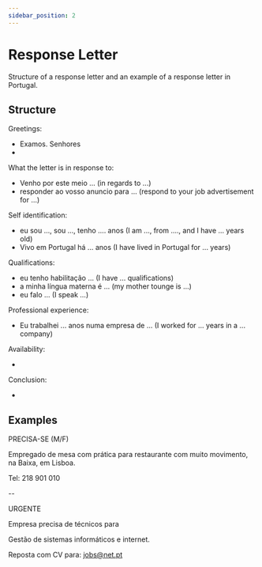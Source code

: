 ```yaml
---
sidebar_position: 2
---
```


# Response Letter

Structure of a response letter and an example of a response letter in Portugal.

## Structure

Greetings:

- Examos. Senhores
-

What the letter is in response to:

- Venho por este meio ... (in regards to ...)
- responder ao vosso anuncio para ... (respond to your job advertisement for ...)

Self identification:

- eu sou ..., sou ..., tenho .... anos (I am ..., from ...., and I have ... years old)
- Vivo em Portugal há ... anos (I have lived in Portugal for ... years)

Qualifications:

- eu tenho habilitação ... (I have ... qualifications)
- a minha língua materna é ... (my mother tounge is ...)
- eu falo ... (I speak ...)

Professional experience:

- Eu trabalhei ... anos numa empresa de ... (I worked for ... years in a ... company)

Availability:

-

Conclusion:

-

## Examples

PRECISA-SE (M/F)

Empregado de mesa com prática para restaurante com muito movimento, na Baixa, em Lisboa.

Tel: 218 901 010

--

URGENTE

Empresa precisa de técnicos para

Gestão de sistemas informáticos e internet.

Reposta com CV para: jobs@net.pt
